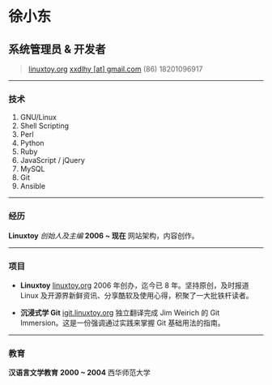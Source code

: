 # 徐小东
## 系统管理员 & 开发者

> [linuxtoy.org](http://linuxtoy.org)
> [xxdlhy [at] gmail.com](mailto:xxdlhy@gmail.com)
> (86) 18201096917

------

### 技术

1. GNU/Linux
1. Shell Scripting
1. Perl
1. Python
1. Ruby
1. JavaScript / jQuery
1. MySQL
1. Git
1. Ansible

------

### 经历

**Linuxtoy** *创始人及主编* __2006 ~ 现在__
	网站架构，内容创作。

------

### 项目

* **Linuxtoy**
	[linuxtoy.org](http://linuxtoy.org)
	2006 年创办，迄今已 8 年。坚持原创，及时报道 Linux 及开源界新鲜资讯、分享酷软及使用心得，积聚了一大批铁杆读者。

* **沉浸式学 Git**
    [igit.linuxtoy.org](http://igit.linuxtoy.org)
    独立翻译完成 Jim Weirich 的 Git Immersion。这是一份强调通过实践来掌握 Git 基础用法的指南。

------

### 教育

**汉语言文学教育** __2000 ~ 2004__
	西华师范大学
